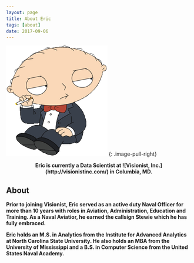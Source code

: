 ```yaml
---
layout: page
title: About Eric
tags: [about]
date: 2017-09-06
---
```


![GitHub Stewie Pic](assets/img/Stewie1.gif?raw=true)
{: .image-pull-right}

<center><b>Eric is currently a Data Scientist at ![Visionist, Inc.](http://visionistinc.com/) in Columbia, MD.</center>

## About

Prior to joining Visionist, Eric served as an active duty Naval Officer for more than 10 years with roles in Aviation, Administration, Education and Training. As a Naval Aviatior, he earned the callsign **Stewie** which he has fully embraced.

Eric holds an M.S. in Analytics from the Institute for Advanced Analytics at North Carolina State University. He also holds an MBA from the University of Mississippi and a B.S. in Computer Science from the United States Naval Academy.
